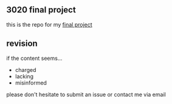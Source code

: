 ## 3020 final project

this is the repo for my [final project](https://wrtg-3020-final.vercel.app)

## revision

if the content seems...

- charged
- lacking
- misinformed

please don't hesitate to submit an issue or contact me via email
